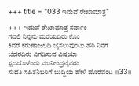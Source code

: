 +++
title = "033 ಇದುವೆ ರೇಖಾಮಾತ್ರ"

+++
ಇದುವೆ ರೇಖಾಮಾತ್ರ ಸರ್ವಾಂ  
ಗದಲಿ ನಿನ್ನನು ಮರೆಯದಿರು ಕೊಂ  
ಕಿದರೆ ಕರುಣಾಜಲಧಿ ಜೈಸಲುವುಂಟು ಹರಿ ನಿನಗೆ  
ಬೆದರದಿರು ವಿಗಡಿಸುವ ವಿಷಯಾ  
ಸ್ಪದದೊಳೆಂದು ಮುನೀಂದ್ರನೈವರು  
ಸುದತಿ ಸಹಿತನಿಬರಿಗೆ ಬುದ್ಧಿಯ ಹೇಳಿ ಹೊರವಂಟ    ॥33॥